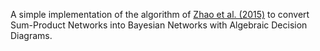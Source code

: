 A simple implementation of the algorithm of [Zhao et al. (2015)](http://jmlr.org/proceedings/papers/v37/zhaoc15.pdf) to convert Sum-Product Networks into Bayesian Networks with Algebraic Decision Diagrams.
